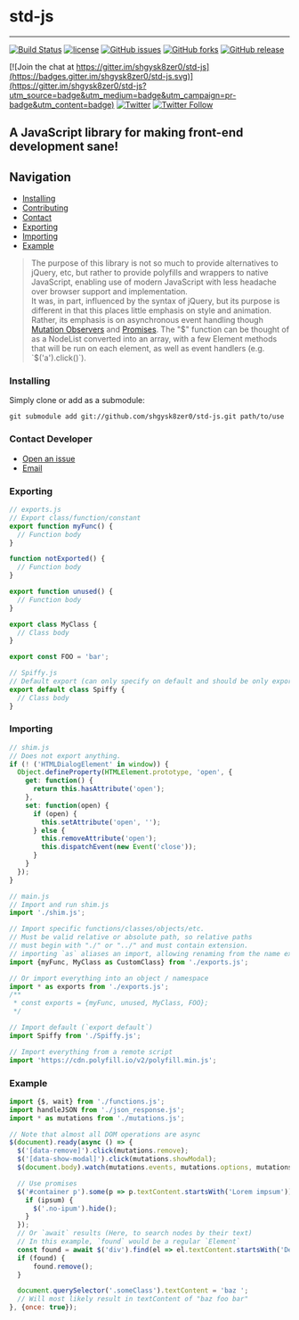 # std-js

- - -

[![Build Status](https://travis-ci.org/shgysk8zer0/std-js.svg?branch=master)](https://travis-ci.org/shgysk8zer0/std-js)
[![license](https://img.shields.io/github/license/shgysk8zer0/std-js.svg)](https://github.com/shgysk8zer0/std-js/blob/master/LICENSE)
[![GitHub issues](https://img.shields.io/github/issues/shgysk8zer0/std-js.svg)](https://github.com/shgysk8zer0/std-js/issues)
[![GitHub forks](https://img.shields.io/github/forks/shgysk8zer0/std-js.svg)](https://github.com/shgysk8zer0/std-js/network)
[![GitHub release](https://img.shields.io/github/release/shgysk8zer0/std-js.svg)](https://github.com/shgysk8zer0/std-js/releases/latest)

[![Join the chat at https://gitter.im/shgysk8zer0/std-js](https://badges.gitter.im/shgysk8zer0/std-js.svg)](https://gitter.im/shgysk8zer0/std-js?utm_source=badge&utm_medium=badge&utm_campaign=pr-badge&utm_content=badge)
[![Twitter](https://img.shields.io/twitter/url/https/github.com/shgysk8zer0/std-js.svg?style=social)](https://twitter.com/intent/tweet)
[![Twitter Follow](https://img.shields.io/twitter/follow/espadrine.svg?style=social&label=Follow)](https://twitter.com/shgysk8zer0)

## A JavaScript library for making front-end development sane!

## Navigation
- [Installing](#installing)
- [Contributing](./docs/CONTRIBUTING.md)
- [Contact](#contact-developer)
- [Exporting](#exporting)
- [Importing](#importing)
- [Example](#example)

> The purpose of this library is not so much to provide alternatives to jQuery, etc,
> but rather to provide polyfills and wrappers to native JavaScript, enabling use
> of modern JavaScript with less headache over browser support and implementation.  
> It was, in part, influenced by the syntax of jQuery, but its purpose is different
> in that this places little emphasis on style and animation. Rather, its
> emphasis is on asynchronous event handling though [Mutation Observers](https://developer.mozilla.org/en-US/docs/Web/API/MutationObserver)
> and [Promises](https://developer.mozilla.org/en-US/docs/Mozilla/JavaScript_code_modules/Promise.jsm/Promise).
> The "$" function can be thought of as a NodeList converted into an array, with
> a few Element methods that will be run on each element, as well as event handlers
> (e.g. `$('a').click()`).

### Installing
Simply clone or add as a submodule:

`git submodule add git://github.com/shgysk8zer0/std-js.git path/to/use`

### Contact Developer
- [Open an issue](https://github.com/shgysk8zer0/std-js/issues)
- [Email](mailto:chris@chriszuber.com?subject=std-js)

### Exporting
```js
// exports.js
// Export class/function/constant
export function myFunc() {
  // Function body
}

function notExported() {
  // Function body
}

export function unused() {
  // Function body
}

export class MyClass {
  // Class body
}

export const FOO = 'bar';
```

```js
// Spiffy.js
// Default export (can only specify on default and should be only export)
export default class Spiffy {
  // Class body
}
```
### Importing
```js
// shim.js
// Does not export anything.
if (! ('HTMLDialogElement' in window)) {
  Object.defineProperty(HTMLElement.prototype, 'open', {
    get: function() {
      return this.hasAttribute('open');
    },
    set: function(open) {
      if (open) {
        this.setAttribute('open', '');
      } else {
        this.removeAttribute('open');
		this.dispatchEvent(new Event('close'));
      }
    }
  });
}
```
```js
// main.js
// Import and run shim.js
import './shim.js';

// Import specific functions/classes/objects/etc.
// Must be valid relative or absolute path, so relative paths
// must begin with "./" or "../" and must contain extension.
// importing `as` aliases an import, allowing renaming from the name exported
import {myFunc, MyClass as CustomClass} from './exports.js';

// Or import everything into an object / namespace
import * as exports from './exports.js';
/**
 * const exports = {myFunc, unused, MyClass, FOO};
 */

// Import default (`export default`)
import Spiffy from './Spiffy.js';

// Import everything from a remote script
import 'https://cdn.polyfill.io/v2/polyfill.min.js';
```

### Example
```js
import {$, wait} from './functions.js';
import handleJSON from './json_response.js';
import * as mutations from './mutations.js';

// Note that almost all DOM operations are async
$(document).ready(async () => {
  $('[data-remove]').click(mutations.remove);
  $('[data-show-modal]').click(mutations.showModal);
  $(document.body).watch(mutations.events, mutations.options, mutations.filter);

  // Use promises
  $('#container p').some(p => p.textContent.startsWith('Lorem impsum')).then(ipsum => {
    if (ipsum) {
      $('.no-ipum').hide();
    }
  });
  // Or `await` results (Here, to search nodes by their text)
  // In this example, `found` would be a regular `Element`
  const found = await $('div').find(el => el.textContent.startsWith('Delete me'));
  if (found) {
	  found.remove();
  }

  document.querySelector('.someClass').textContent = 'baz ';
  // Will most likely result in textContent of "baz foo bar"
}, {once: true});
```
